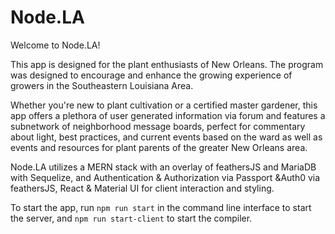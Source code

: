# Node.LA
Welcome to Node.LA!

This app is designed for the plant enthusiasts of New Orleans. The program was designed to encourage and enhance the growing experience of growers in the Southeastern Louisiana Area.

Whether you're new to plant cultivation or a certified master gardener, this app offers a plethora of user generated information via forum and features a subnetwork of neighborhood message boards, perfect for commentary about light, best practices, and current events based on the ward as well as events and resources for plant parents of the greater New Orleans area.

Node.LA utilizes a MERN stack with an overlay of feathersJS and MariaDB with Sequelize, and Authentication & Authorization via Passport &Auth0 via feathersJS, React & Material UI for client interaction and styling.

To start the app, run `npm run start` in the command line interface to start the server, and  `npm run start-client` to start the compiler.
